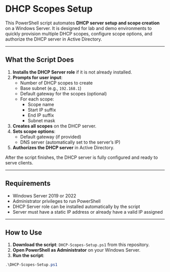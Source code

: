 # DHCP Scopes Setup

This PowerShell script automates **DHCP server setup and scope creation** on a Windows Server. It is designed for lab and demo environments to quickly provision multiple DHCP scopes, configure scope options, and authorize the DHCP server in Active Directory.

---

## What the Script Does

1. **Installs the DHCP Server role** if it is not already installed.  
2. **Prompts for user input**:
   - Number of DHCP scopes to create  
   - Base subnet (e.g., `192.168.1`)  
   - Default gateway for the scopes (optional)  
   - For each scope:  
     - Scope name  
     - Start IP suffix  
     - End IP suffix  
     - Subnet mask  
3. **Creates all scopes** on the DHCP server.  
4. **Sets scope options**:  
   - Default gateway (if provided)  
   - DNS server (automatically set to the server’s IP)  
5. **Authorizes the DHCP server** in Active Directory.  

After the script finishes, the DHCP server is fully configured and ready to serve clients.

---

## Requirements

- Windows Server 2019 or 2022  
- Administrator privileges to run PowerShell  
- DHCP Server role can be installed automatically by the script  
- Server must have a static IP address or already have a valid IP assigned  

---

## How to Use

1. **Download the script**: `DHCP-Scopes-Setup.ps1` from this repository.  
2. **Open PowerShell as Administrator** on your Windows Server.  
3. **Run the script**:

```powershell
.\DHCP-Scopes-Setup.ps1
